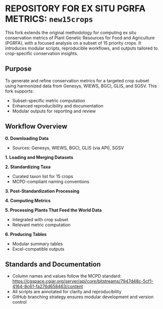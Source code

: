 # REPOSITORY FOR EX SITU PGRFA METRICS: `new15crops`

This fork extends the original methodology for computing ex situ conservation metrics of Plant Genetic Resources for Food and Agriculture (PGRFA), with a focused analysis on a subset of 15 priority crops. It introduces modular scripts, reproducible workflows, and outputs tailored to crop-specific conservation insights.

## Purpose

To generate and refine conservation metrics for a targeted crop subset using harmonized data from Genesys, WIEWS, BGCI, GLIS, and SGSV. This fork supports:
- Subset-specific metric computation
- Enhanced reproducibility and documentation
- Modular outputs for reporting and review

## Workflow Overview

**0. Downloading Data**  
- Sources: Genesys, WIEWS, BGCI, GLIS (via API), SGSV

**1. Loading and Merging Datasets**  

**2. Standardizing Taxa**  
- Curated taxon list for 15 crops  
- MCPD-compliant naming conventions

**3. Post-Standardization Processing** 

**4. Computing Metrics**  
  
**5. Processing Plants That Feed the World Data**  
- Integrated with crop subset  
- Relevant metric computation

**6. Producing Tables**  
- Modular summary tables  
- Excel-compatible outputs     

## Standards and Documentation

- Column names and values follow the MCPD standard:  
  https://cgspace.cgiar.org/server/api/core/bitstreams/7947d48c-5cf1-4164-8c61-fa276d658463/content
- All scripts are annotated for clarity and reproducibility
- GitHub branching strategy ensures modular development and version control
